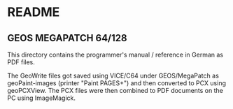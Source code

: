 # README

## GEOS MEGAPATCH 64/128

This directory contains the programmer's manual / reference in German as PDF files.

The GeoWrite files got saved using VICE/C64 under GEOS/MegaPatch as geoPaint-images (printer "Paint PAGES+") and then converted to PCX using geoPCXView.
The PCX files were then combined to PDF documents on the PC using ImageMagick.
